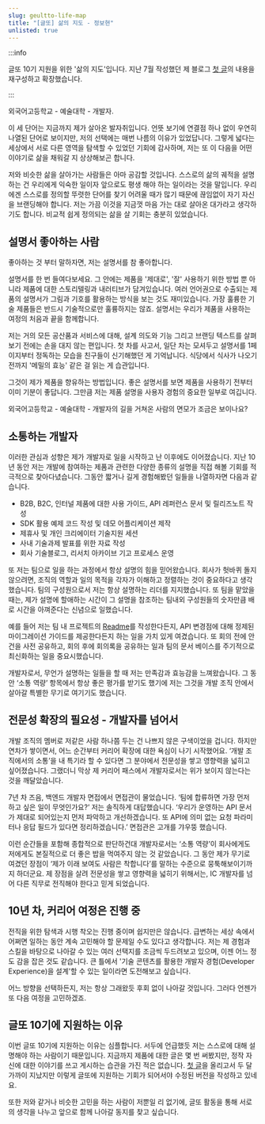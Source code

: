 ```yaml
---
slug: geultto-life-map
title: "[글또] 삶의 지도 - 정보현"
unlisted: true
---
```


:::info

글또 10기 지원을 위한 '삶의 지도'입니다.
지난 7월 작성했던 제 블로그 [첫 글](first-post)의 내용을 재구성하고 확장했습니다.

:::

외국어고등학교 - 예술대학 - 개발자.

이 세 단어는 지금까지 제가 살아온 발자취입니다. 언뜻 보기에 연결점 하나 없이 우연히 나열된 단어로 보이지만, 저의 선택에는 매번 나름의 이유가 있었답니다. 그렇게 넓다는 세상에서 서로 다른 영역을 탐색할 수 있었던 기회에 감사하며, 저는 또 이 다음을 어떤 이야기로 삶을 채워갈 지 상상해보곤 합니다.

저와 비슷한 삶을 살아가는 사람들은 아마 공감할 것입니다. 스스로의 삶의 궤적을 설명하는 건 우리에게 익숙한 일이자 앞으로도 평생 해야 하는 일이라는 것을 말입니다. 우리에겐 스스로를 정의할 뚜렷한 단어를 찾기 어려울 때가 많기 때문에 끊임없이 자기 자신을 브랜딩해야 합니다. 저는 가끔 이것을 지금껏 마음 가는 대로 살아온 대가라고 생각하기도 합니다. 비교적 쉽게 정의되는 삶을 살 기회는 충분히 있었습니다.

## **설명서 좋아하는 사람**

좋아하는 것 부터 말하자면, 저는 설명서를 참 좋아합니다.

설명서를 한 번 들여다보세요. 그 안에는 제품을 '제대로', '잘' 사용하기 위한 방법 뿐 아니라 제품에 대한 스토리텔링과 내러티브가 담겨있습니다. 여러 언어권으로 수출되는 제품의 설명서가 그림과 기호를 활용하는 방식을 보는 것도 재미있습니다. 가장 훌륭한 기술 제품들은 반드시 기술적으로만 훌륭하지는 않죠. 설명서는 우리가 제품을 사용하는 여정의 처음과 끝을 함께합니다.

저는 거의 모든 공산품과 서비스에 대해, 설계 의도와 기능 그리고 브랜딩 텍스트를 살펴보기 전에는 손을 대지 않는 편입니다. 첫 차를 사고서, 일단 차는 모셔두고 설명서를 1페이지부터 정독하는 모습을 친구들이 신기해했던 게 기억납니다. 식당에서 식사가 나오기 전까지 '메밀의 효능' 같은 걸 읽는 게 습관입니다.

그것이 제가 제품을 향유하는 방법입니다. 좋은 설명서를 보면 제품을 사용하기 전부터 이미 기분이 좋답니다. 그만큼 저는 제품 설명을 사용자 경험의 중요한 일부로 여깁니다.

외국어고등학교 - 예술대학 - 개발자의 길을 거쳐온 사람의 면모가 조금은 보이나요?

## 소통하는 개발자

이러한 관심과 성향은 제가 개발자로 일을 시작하고 난 이후에도 이어졌습니다. 지난 10년 동안 저는 개발에 참여하는 제품과 관련한 다양한 종류의 설명을 직접 해볼 기회를 적극적으로 찾아다녔습니다. 그동안 짧거나 길게 경험해봤던 일들을 나열하자면 다음과 같습니다.

- B2B, B2C, 인터널 제품에 대한 사용 가이드, API 레퍼런스 문서 및 릴리즈노트 작성
- SDK 활용 예제 코드 작성 및 데모 어플리케이션 제작
- 제휴사 및 개인 크리에이터 기술지원 세션
- 사내 기술과제 발표를 위한 자료 작성
- 회사 기술블로그, 리서치 아카이브 기고 프로세스 운영

또 저는 팀으로 일을 하는 과정에서 항상 설명의 힘을 믿어왔습니다. 회사가 헛바퀴 돌지 않으려면, 조직의 역할과 일의 목적을 각자가 이해하고 정렬하는 것이 중요하다고 생각했습니다. 팀의 구성원으로서 저는 항상 설명하는 리더를 지지했습니다. 또 팀을 맡았을 때는, 제가 설명에 할애하는 시간이 그 설명을 참조하는 팀내외 구성원들의 숫자만큼 배로 시간을 아껴준다는 신념으로 일했습니다.

예를 들어 저는 팀 내 프로젝트의 [Readme](https://tom.preston-werner.com/2010/08/23/readme-driven-development.html)를 작성한다든지, API 변경점에 대해 정제된 마이그레이션 가이드를 제공한다든지 하는 일을 가치 있게 여겼습니다. 또 회의 전에 안건을 사전 공유하고, 회의 후에 회의록을 공유하는 일과 팀의 문서 베이스를 주기적으로 최신화하는 일을 중요시했습니다.

개발자로서, 무언가 설명하는 일들을 할 때 저는 만족감과 효능감을 느껴왔습니다. 그 동안 ‘소통 역량’ 항목에서 항상 좋은 평가를 받기도 했기에 저는 그것을 개발 조직 안에서 살아갈 특별한 무기로 여기기도 했습니다.

## 전문성 확장의 필요성 - 개발자를 넘어서

개발 조직의 멤버로 저같은 사람 하나쯤 두는 건 나쁘지 않은 구색이었을 겁니다. 하지만 연차가 쌓이면서, 어느 순간부터 커리어 확장에 대한 욕심이 나기 시작했어요. ‘개발 조직에서의 소통’을 내 특기라 할 수 있다면 그 분야에서 전문성을 쌓고 영향력을 넓히고 싶어졌습니다. 그랬더니 막상 제 커리어 패스에서 개발자로서는 위가 보이지 않는다는 것을 깨달았습니다.

7년 차 즈음, 백엔드 개발자 면접에서 면접관이 물었습니다. ‘팀에 합류하면 가장 먼저 하고 싶은 일이 무엇인가요?’ 저는 솔직하게 대답했습니다. ‘우리가 운영하는 API 문서가 제대로 되어있는지 먼저 파악하고 개선하겠습니다. 또 API에 의미 없는 요청 파라미터나 응답 필드가 있다면 정리하겠습니다.’ 면접관은 고개를 갸우뚱 했습니다.

이런 순간들을 포함해 종합적으로 판단하건대 개발자로서는 ‘소통 역량’이 회사에게도 저에게도 본질적으로 더 좋은 밥을 먹여주지 않는 것 같았습니다. 그 동안 제가 무기로 여겼던 장점이 ‘제가 이래 보여도 사람은 착합니다’를 말하는 수준으로 뭉툭해보이기까지 하더군요. 제 장점을 살려 전문성을 쌓고 영향력을 넓히기 위해서는, IC 개발자를 넘어 다른 직무로 전직해야 한다고 믿게 되었습니다.

## 10년 차, 커리어 여정은 진행 중

전직을 위한 탐색과 시행 착오는 진행 중이며 쉽지만은 않습니다. 급변하는 세상 속에서 어쩌면 일하는 동안 계속 고민해야 할 문제일 수도 있다고 생각합니다. 저는 제 경험과 스킬을 바탕으로 나아갈 수 있는 여러 선택지를 조금씩 두드려보고 있으며, 이젠 어느 정도 감을 잡은 것도 같습니다. 큰 틀에서 '기술 콘텐츠를 활용한 개발자 경험(Developer Experience)을 설계'할 수 있는 일이라면 도전해보고 싶습니다.

어느 방향을 선택하든지, 저는 항상 그래왔듯 후회 없이 나아갈 것입니다. 그러다 언젠가 또 다음 여정을 고민하겠죠.

## 글또 10기에 지원하는 이유

이번 글또 10기에 지원하는 이유는 심플합니다. 서두에 언급했듯 저는 스스로에 대해 설명해야 하는 사람이기 때문입니다. 지금까지 제품에 대한 글은 몇 번 써봤지만, 정작 자신에 대한 이야기를 쓰고 게시하는 습관을 가진 적은 없습니다. [첫 글](first-post)을 올리고서 두 달 가까이 지났지만 이렇게 글또에 지원하는 기회가 되어서야 수정된 버전을 작성하고 있네요.

또한 저와 같거나 비슷한 고민을 하는 사람이 저뿐일 리 없기에, 글또 활동을 통해 서로의 생각을 나누고 앞으로 함께 나아갈 동지를 찾고 싶습니다.
